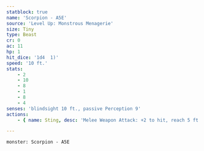 ```yaml
---
statblock: true
name: 'Scorpion - A5E'
source: 'Level Up: Monstrous Menagerie'
size: Tiny
type: Beast
cr: 0
ac: 11
hp: 1
hit_dice: '1d4  1)'
speed: '10 ft.'
stats:
    - 2
    - 10
    - 8
    - 1
    - 8
    - 4
senses: 'blindsight 10 ft., passive Perception 9'
actions:
    - { name: Sting, desc: 'Melee Weapon Attack: +2 to hit, reach 5 ft., one target. Hit: 1 piercing damage and the target makes a DC 9 Constitution save, taking 4 (1d8) poison damage on a failure or half damage on a success.' }

---
```

```statblock
monster: Scorpion - A5E
```
